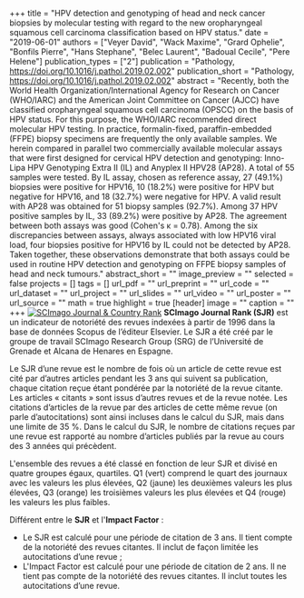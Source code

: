+++
title = "HPV detection and genotyping of head and neck cancer biopsies by molecular testing with regard to the new oropharyngeal squamous cell carcinoma classification based on HPV status."
date = "2019-06-01"
authors = ["Veyer David", "Wack Maxime", "Grard Ophelie", "Bonfils Pierre", "Hans Stephane", "Belec Laurent", "Badoual Cecile", "Pere Helene"]
publication_types = ["2"]
publication = "Pathology, https://doi.org/10.1016/j.pathol.2019.02.002"
publication_short = "Pathology, https://doi.org/10.1016/j.pathol.2019.02.002"
abstract = "Recently, both the World Health Organization/International Agency for Research on Cancer (WHO/IARC) and the American Joint Committee on Cancer (AJCC) have classified oropharyngeal squamous cell carcinoma (OPSCC) on the basis of HPV status. For this purpose, the WHO/IARC recommended direct molecular HPV testing. In practice, formalin-fixed, paraffin-embedded (FFPE) biopsy specimens are frequently the only available samples. We herein compared in parallel two commercially available molecular assays that were first designed for cervical HPV detection and genotyping: Inno-Lipa HPV Genotyping Extra II (IL) and Anyplex II HPV28 (AP28). A total of 55 samples were tested. By IL assay, chosen as reference assay, 27 (49.1%) biopsies were positive for HPV16, 10 (18.2%) were positive for HPV but negative for HPV16, and 18 (32.7%) were negative for HPV. A valid result with AP28 was obtained for 51 biopsy samples (92.7%). Among 37 HPV positive samples by IL, 33 (89.2%) were positive by AP28. The agreement between both assays was good (Cohen's κ = 0.78). Among the six discrepancies between assays, always associated with low HPV16 viral load, four biopsies positive for HPV16 by IL could not be detected by AP28. Taken together, these observations demonstrate that both assays could be used in routine HPV detection and genotyping on FFPE biopsy samples of head and neck tumours."
abstract_short = ""
image_preview = ""
selected = false
projects = []
tags = []
url_pdf = ""
url_preprint = ""
url_code = ""
url_dataset = ""
url_project = ""
url_slides = ""
url_video = ""
url_poster = ""
url_source = ""
math = true
highlight = true
[header]
image = ""
caption = ""
+++
<a href="https://www.scimagojr.com/journalsearch.php?q=16973&amp;tip=sid&amp;exact=no" title="SCImago Journal &amp; Country Rank"><img border="0" src="https://www.scimagojr.com/journal_img.php?id=16973" alt="SCImago Journal &amp; Country Rank"  /></a>
**SCImago Journal Rank (SJR)** est un indicateur de notoriété des revues indexées à partir de 1996 dans la base de données Scopus de l’éditeur Elsevier. Le SJR a été créé par le groupe de travail SCImago Research Group (SRG) de l’Université de Grenade et Alcana de Henares en Espagne.  
  
Le SJR d’une revue est le nombre de fois où un article de cette revue est cité par d’autres articles pendant les 3 ans qui suivent sa publication, chaque citation reçue étant pondérée par la notoriété de la revue citante. Les articles « citants » sont issus d’autres revues et de la revue notée. Les citations d’articles de la revue par des articles de cette même revue (on parle d’autocitations) sont ainsi incluses dans le calcul du SJR, mais dans une limite de 35 %. Dans le calcul du SJR, le nombre de citations reçues par une revue est rapporté au nombre d’articles publiés par la revue au cours des 3 années qui précèdent.  
  
L'ensemble des revues a été classé en fonction de leur SJR et divisé en quatre groupes égaux, quartiles. Q1 (vert) comprend le quart des journaux avec les valeurs les plus élevées, Q2 (jaune) les deuxièmes valeurs les plus élevées, Q3 (orange) les troisièmes valeurs les plus élevées et Q4 (rouge) les valeurs les plus faibles.  
  
Différent entre le **SJR** et l'**Impact Factor** :  
- Le SJR est calculé pour une période de citation de 3 ans. Il tient compte de la notoriété des revues citantes. Il inclut de façon limitée les autocitations d’une revue ;  
- L'Impact Factor est calculé pour une période de citation de 2 ans. Il ne tient pas compte de la notoriété des revues citantes. Il inclut toutes les autocitations d’une revue.
